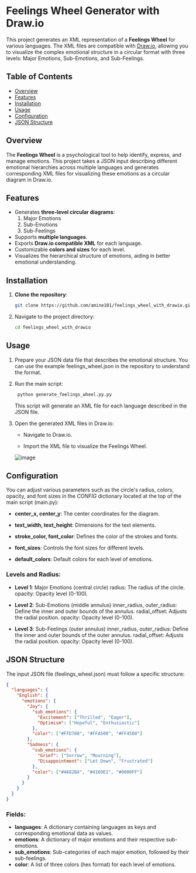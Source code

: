 # Feelings Wheel Generator with Draw.io

This project generates an XML representation of a **Feelings Wheel** for various languages. The XML files are compatible with [Draw.io](https://drawio-app.com/), allowing you to visualize the complex emotional structure in a circular format with three levels: Major Emotions, Sub-Emotions, and Sub-Feelings.

## Table of Contents

- [Overview](#overview)
- [Features](#features)
- [Installation](#installation)
- [Usage](#usage)
- [Configuration](#configuration)
- [JSON Structure](#json-structure)

## Overview

The **Feelings Wheel** is a psychological tool to help identify, express, and manage emotions. This project takes a JSON input describing different emotional hierarchies across multiple languages and generates corresponding XML files for visualizing these emotions as a circular diagram in Draw.io.

## Features

- Generates **three-level circular diagrams**:
  1. Major Emotions
  2. Sub-Emotions
  3. Sub-Feelings
- Supports **multiple languages**.
- Exports **Draw.io compatible XML** for each language.
- Customizable **colors and sizes** for each level.
- Visualizes the hierarchical structure of emotions, aiding in better emotional understanding.

## Installation

1. **Clone the repository**:
   ```bash
   git clone https://github.com/amine101/feelings_wheel_with_drawio.git
   ```
2. Navigate to the project directory:

   ```bash
   cd feelings_wheel_with_drawio
   ```

## Usage
1. Prepare your JSON data file that describes the emotional structure. You can use the example feelings_wheel.json in the repository to understand the format.

2. Run the main script:

   ```bash
    python generate_feelings_wheel.py.py
   ```
    This script will generate an XML file for each language described in the JSON file.

3. Open the generated XML files in Draw.io:

    - Navigate to Draw.io.

    - Import the XML file to visualize the Feelings Wheel.
    
    
    ![image](https://github.com/user-attachments/assets/8f7fbdef-6949-47cd-91a8-734044c5a769)


## Configuration

You can adjust various parameters such as the circle's radius, colors, opacity, and font sizes in the *CONFIG* dictionary located at the top of the main script (main.py):

- **center_x, center_y**: The center coordinates for the diagram.

- **text_width, text_height**: Dimensions for the text elements.

- **stroke_color, font_color**: Defines the color of the strokes and fonts.

- **font_sizes**: Controls the font sizes for different levels.

- **default_colors**: Default colors for each level of emotions.

### Levels and Radius:

- **Level 1**: Major Emotions (central circle)
radius: The radius of the circle.
opacity: Opacity level (0-100).

- **Level 2**: Sub-Emotions (middle annulus)
inner_radius, outer_radius: Define the inner and outer bounds of the annulus.
radial_offset: Adjusts the radial position.
opacity: Opacity level (0-100).

- **Level 3**: Sub-Feelings (outer annulus)
inner_radius, outer_radius: Define the inner and outer bounds of the outer annulus.
radial_offset: Adjusts the radial position.
opacity: Opacity level (0-100).


## JSON Structure
The input JSON file (feelings_wheel.json) must follow a specific structure:


```json
{
  "languages": {
    "English": {
      "emotions": {
        "Joy": {
          "sub_emotions": {
            "Excitement": ["Thrilled", "Eager"],
            "Optimism": ["Hopeful", "Enthusiastic"]
          },
          "color": ["#FFD700", "#FFA500", "#FF4500"]
        },
        "Sadness": {
          "sub_emotions": {
            "Grief": ["Sorrow", "Mourning"],
            "Disappointment": ["Let Down", "Frustrated"]
          },
          "color": ["#4682B4", "#4169E1", "#0000FF"]
        }
      }
    }
  }
}
```
### Fields:
- **languages**:
 A dictionary containing languages as keys and corresponding emotional data as values.
- **emotions**: A dictionary of major emotions and their respective sub-emotions.
- **sub_emotions**: Sub-categories of each major emotion, followed by their sub-feelings.
- **color**: A list of three colors (hex format) for each level of emotions.
